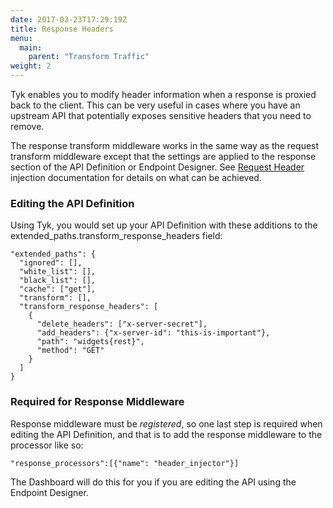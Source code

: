 ```yaml
---
date: 2017-03-23T17:29:19Z
title: Response Headers
menu:
  main:
    parent: "Transform Traffic"
weight: 2 
---
```


Tyk enables you to modify header information when a response is proxied back to the client. This can be very useful in cases where you have an upstream API that potentially exposes sensitive headers that you need to remove.

The response transform middleware works in the same way as the request transform middleware except that the settings are applied to the response section of the API Definition or Endpoint Designer. See [Request Header](/docs/transform-traffic/request-headers/) injection documentation for details on what can be achieved.

### Editing the API Definition

Using Tyk, you would set up your API Definition with these additions to the extended_paths.transform_response_headers field:

```{.copyWrapper}
"extended_paths": {
  "ignored": [],
  "white_list": [],
  "black_list": [],
  "cache": ["get"],
  "transform": [],
  "transform_response_headers": [
    {
      "delete_headers": ["x-server-secret"],
      "add_headers": {"x-server-id": "this-is-important"},
      "path": "widgets{rest}",
      "method": "GET"
    }
  ]
}
```

### Required for Response Middleware

Response middleware must be *registered*, so one last step is required when editing the API Definition, and that is to add the response middleware to the processor like so:

```{.copyWrapper}
"response_processors":[{"name": "header_injector"}]
```

The Dashboard will do this for you if you are editing the API using the Endpoint Designer.
